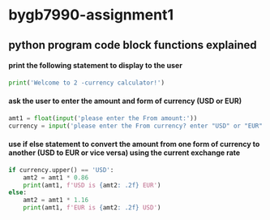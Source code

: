 # bygb7990-assignment1
## python program code block functions explained
#### print the following statement to display to the user
```python
print('Welcome to 2 -currency calculator!')
```
#### ask the user to enter the amount and form of currency (USD or EUR)
```python
amt1 = float(input('please enter the From amount:'))
currency = input('please enter the From currency? enter "USD" or "EUR":')
```
#### use if else statement to convert the amount from one form of currency to another (USD to EUR or vice versa) using the current exchange rate
```python
if currency.upper() == 'USD':
    amt2 = amt1 * 0.86
    print(amt1, f'USD is {amt2: .2f} EUR')
else:
    amt2 = amt1 * 1.16
    print(amt1, f'EUR is {amt2: .2f} USD')
```
